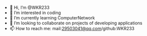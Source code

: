 - 👋 Hi, I’m @WKR233
- 👀 I’m interested in coding
- 🌱 I’m currently learning ComputerNetwork
- 💞️ I’m looking to collaborate on projects of developing applications
- 📫 How to reach me: mail:29503041@qq.com/github:WKR233

<!---
WKR233/WKR233 is a ✨ special ✨ repository because its `README.md` (this file) appears on your GitHub profile.
You can click the Preview link to take a look at your changes.
--->
